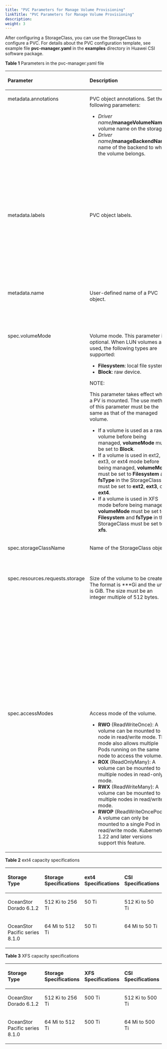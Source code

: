 ```yaml
---
title: "PVC Parameters for Manage Volume Provisioning"
linkTitle: "PVC Parameters for Manage Volume Provisioning"
description: 
weight: 3
---
```


After configuring a StorageClass, you can use the StorageClass to configure a PVC. For details about the PVC configuration template, see example file  **pvc-manager.yaml**  in the  **examples**  directory in Huawei CSI software package.

**Table  1**  Parameters in the pvc-manager.yaml file

<a name="en-us_topic_0150885187_table195731435604"></a>
<table><thead align="left"><tr id="en-us_topic_0150885187_row35732351904"><th class="cellrowborder" valign="top" width="15%" id="mcps1.2.6.1.1"><p id="en-us_topic_0150885187_p1257333517017"><a name="en-us_topic_0150885187_p1257333517017"></a><a name="en-us_topic_0150885187_p1257333517017"></a>Parameter</p>
</th>
<th class="cellrowborder" valign="top" width="25%" id="mcps1.2.6.1.2"><p id="en-us_topic_0150885187_p1457323512015"><a name="en-us_topic_0150885187_p1457323512015"></a><a name="en-us_topic_0150885187_p1457323512015"></a>Description</p>
</th>
<th class="cellrowborder" valign="top" width="15%" id="mcps1.2.6.1.3"><p id="p19360047916"><a name="p19360047916"></a><a name="p19360047916"></a>Mandatory</p>
</th>
<th class="cellrowborder" valign="top" width="14.000000000000002%" id="mcps1.2.6.1.4"><p id="p9506371793"><a name="p9506371793"></a><a name="p9506371793"></a>Default Value</p>
</th>
<th class="cellrowborder" valign="top" width="31%" id="mcps1.2.6.1.5"><p id="en-us_topic_0150885187_p85734352017"><a name="en-us_topic_0150885187_p85734352017"></a><a name="en-us_topic_0150885187_p85734352017"></a>Remarks</p>
</th>
</tr>
</thead>
<tbody><tr id="row969014592044"><td class="cellrowborder" valign="top" width="15%" headers="mcps1.2.6.1.1 "><p id="p2690115912418"><a name="p2690115912418"></a><a name="p2690115912418"></a>metadata.annotations</p>
</td>
<td class="cellrowborder" valign="top" width="25%" headers="mcps1.2.6.1.2 "><p id="p196189175512"><a name="p196189175512"></a><a name="p196189175512"></a>PVC object annotations. Set the following parameters:</p>
<a name="ul411121811565"></a><a name="ul411121811565"></a><ul id="ul411121811565"><li><em id="i16524101175216"><a name="i16524101175216"></a><a name="i16524101175216"></a>Driver name</em><strong id="b639125865111"><a name="b639125865111"></a><a name="b639125865111"></a>/manageVolumeName</strong>: volume name on the storage.</li><li><em id="i8140827145213"><a name="i8140827145213"></a><a name="i8140827145213"></a>Driver name</em><strong id="b4202142255215"><a name="b4202142255215"></a><a name="b4202142255215"></a>/manageBackendName</strong>: name of the backend to which the volume belongs.</li></ul>
</td>
<td class="cellrowborder" valign="top" width="15%" headers="mcps1.2.6.1.3 "><p id="p15360547910"><a name="p15360547910"></a><a name="p15360547910"></a>Yes</p>
</td>
<td class="cellrowborder" valign="top" width="14.000000000000002%" headers="mcps1.2.6.1.4 "><p id="p8502191171218"><a name="p8502191171218"></a><a name="p8502191171218"></a>csi.huawei.com/manageVolumeName: *    csi.huawei.com/manageBackendName: *</p>
</td>
<td class="cellrowborder" valign="top" width="31%" headers="mcps1.2.6.1.5 "><a name="ul44235513567"></a><a name="ul44235513567"></a><ul id="ul44235513567"><li>For details about how to obtain <em id="i1022933811207"><a name="i1022933811207"></a><a name="i1022933811207"></a>Driver name</em>, see <a href="parameters-in-the-values-yaml-file-of-helm.md#table188162213437">Table 4</a>.</li><li><em id="i799016017533"><a name="i799016017533"></a><a name="i799016017533"></a>Driver name</em><strong id="b416055065219"><a name="b416055065219"></a><a name="b416055065219"></a>/manageVolumeName</strong>: name of an existing volume on the storage. Only English characters are supported.</li><li><em id="i1845622011537"><a name="i1845622011537"></a><a name="i1845622011537"></a>Driver name</em><strong id="b1795814159531"><a name="b1795814159531"></a><a name="b1795814159531"></a>/manageBackendName</strong>: name of the storage backend in CSI.</li></ul>
<p id="p176901459748"><a name="p176901459748"></a><a name="p176901459748"></a>You can run the <strong id="b128931112571"><a name="b128931112571"></a><a name="b128931112571"></a>oceanctl get backend -n huawei-csi</strong> command to obtain the backend name.</p>
</td>
</tr>
<tr id="row13644161649"><td class="cellrowborder" valign="top" width="15%" headers="mcps1.2.6.1.1 "><p id="p7644961942"><a name="p7644961942"></a><a name="p7644961942"></a>metadata.labels</p>
</td>
<td class="cellrowborder" valign="top" width="25%" headers="mcps1.2.6.1.2 "><p id="p364436542"><a name="p364436542"></a><a name="p364436542"></a>PVC object labels.</p>
</td>
<td class="cellrowborder" valign="top" width="15%" headers="mcps1.2.6.1.3 "><p id="p3360941498"><a name="p3360941498"></a><a name="p3360941498"></a>No</p>
</td>
<td class="cellrowborder" valign="top" width="14.000000000000002%" headers="mcps1.2.6.1.4 "><p id="p10506117498"><a name="p10506117498"></a><a name="p10506117498"></a>-</p>
</td>
<td class="cellrowborder" valign="top" width="31%" headers="mcps1.2.6.1.5 "><p id="p168401138144212"><a name="p168401138144212"></a><a name="p168401138144212"></a>Format: <strong id="b3174194985317"><a name="b3174194985317"></a><a name="b3174194985317"></a>provisioner: </strong><em id="i1052635375316"><a name="i1052635375316"></a><a name="i1052635375316"></a>Driver name specified during installation</em></p>
<p id="p1067565015410"><a name="p1067565015410"></a><a name="p1067565015410"></a>Example: <strong id="b332927135419"><a name="b332927135419"></a><a name="b332927135419"></a>provisioner: csi.huawei.com</strong></p>
<p id="p19806312144118"><a name="p19806312144118"></a><a name="p19806312144118"></a>This parameter takes effect when a PVC is created. It is used to listen to PVC resources and obtain information about <strong id="b592498145411"><a name="b592498145411"></a><a name="b592498145411"></a>metadata.annotations</strong>.</p>
</td>
</tr>
<tr id="en-us_topic_0150885187_row5573635907"><td class="cellrowborder" valign="top" width="15%" headers="mcps1.2.6.1.1 "><p id="en-us_topic_0150885187_p3573335305"><a name="en-us_topic_0150885187_p3573335305"></a><a name="en-us_topic_0150885187_p3573335305"></a>metadata.name</p>
</td>
<td class="cellrowborder" valign="top" width="25%" headers="mcps1.2.6.1.2 "><p id="en-us_topic_0150885187_p205736355017"><a name="en-us_topic_0150885187_p205736355017"></a><a name="en-us_topic_0150885187_p205736355017"></a>User-defined name of a PVC object.</p>
</td>
<td class="cellrowborder" valign="top" width="15%" headers="mcps1.2.6.1.3 "><p id="p1736019415915"><a name="p1736019415915"></a><a name="p1736019415915"></a>Yes</p>
</td>
<td class="cellrowborder" valign="top" width="14.000000000000002%" headers="mcps1.2.6.1.4 "><p id="p1506677916"><a name="p1506677916"></a><a name="p1506677916"></a>-</p>
</td>
<td class="cellrowborder" valign="top" width="31%" headers="mcps1.2.6.1.5 "><p id="p20875193814315"><a name="p20875193814315"></a><a name="p20875193814315"></a>Take Kubernetes v1.22.1 as an example. The value can contain digits, lowercase letters, hyphens (-), and periods (.), and must start and end with a letter or digit.</p>
</td>
</tr>
<tr id="en-us_topic_0150885187_row696316316238"><td class="cellrowborder" valign="top" width="15%" headers="mcps1.2.6.1.1 "><p id="en-us_topic_0150885187_p1896393118231"><a name="en-us_topic_0150885187_p1896393118231"></a><a name="en-us_topic_0150885187_p1896393118231"></a>spec.volumeMode</p>
</td>
<td class="cellrowborder" valign="top" width="25%" headers="mcps1.2.6.1.2 "><p id="p1610614478451"><a name="p1610614478451"></a><a name="p1610614478451"></a>Volume mode. This parameter is optional. When LUN volumes are used, the following types are supported:</p>
<a name="ul823916101324"></a><a name="ul823916101324"></a><ul id="ul823916101324"><li><strong id="b899015017514"><a name="b899015017514"></a><a name="b899015017514"></a>Filesystem</strong>: local file system.</li><li><strong id="b14568105754"><a name="b14568105754"></a><a name="b14568105754"></a>Block</strong>: raw device.</li></ul>
<div class="note" id="note186041413175913"><a name="note186041413175913"></a><a name="note186041413175913"></a><span class="notetitle"> NOTE: </span><div class="notebody"><p id="p156042013105912"><a name="p156042013105912"></a><a name="p156042013105912"></a>This parameter takes effect when a PV is mounted. The use method of this parameter must be the same as that of the managed volume.</p>
<a name="ul10185528135916"></a><a name="ul10185528135916"></a><ul id="ul10185528135916"><li>If a volume is used as a raw volume before being managed, <strong id="b083117492061"><a name="b083117492061"></a><a name="b083117492061"></a>volumeMode</strong> must be set to <strong id="b1299511501666"><a name="b1299511501666"></a><a name="b1299511501666"></a>Block</strong>.</li><li>If a volume is used in ext2, ext3, or ext4 mode before being managed, <strong id="b144846311720"><a name="b144846311720"></a><a name="b144846311720"></a>volumeMode</strong> must be set to <strong id="b18438165674"><a name="b18438165674"></a><a name="b18438165674"></a>Filesystem</strong> and <strong id="b1687191020713"><a name="b1687191020713"></a><a name="b1687191020713"></a>fsType</strong> in the StorageClass must be set to <strong id="b16268213978"><a name="b16268213978"></a><a name="b16268213978"></a>ext2</strong>, <strong id="b1754251419713"><a name="b1754251419713"></a><a name="b1754251419713"></a>ext3</strong>, or <strong id="b1865616151174"><a name="b1865616151174"></a><a name="b1865616151174"></a>ext4</strong>.</li><li>If a volume is used in XFS mode before being managed, <strong id="b1249719171275"><a name="b1249719171275"></a><a name="b1249719171275"></a>volumeMode</strong> must be set to <strong id="b1549818171871"><a name="b1549818171871"></a><a name="b1549818171871"></a>Filesystem</strong> and <strong id="b154998177720"><a name="b154998177720"></a><a name="b154998177720"></a>fsType</strong> in the StorageClass must be set to <strong id="b550016177718"><a name="b550016177718"></a><a name="b550016177718"></a>xfs</strong>.</li></ul>
</div></div>
</td>
<td class="cellrowborder" valign="top" width="15%" headers="mcps1.2.6.1.3 "><p id="p153606414917"><a name="p153606414917"></a><a name="p153606414917"></a>No</p>
</td>
<td class="cellrowborder" valign="top" width="14.000000000000002%" headers="mcps1.2.6.1.4 "><p id="p55061271915"><a name="p55061271915"></a><a name="p55061271915"></a>Filesystem</p>
</td>
<td class="cellrowborder" valign="top" width="31%" headers="mcps1.2.6.1.5 "><p id="p62045214421"><a name="p62045214421"></a><a name="p62045214421"></a>This parameter takes effect when a PV is mounted.</p>
<a name="ul1518211174214"></a><a name="ul1518211174214"></a><ul id="ul1518211174214"><li><strong id="b56361018254"><a name="b56361018254"></a><a name="b56361018254"></a>Filesystem</strong> indicates that a container accesses a PV using a local file system. The local file system type is specified by the <strong id="b127897508512"><a name="b127897508512"></a><a name="b127897508512"></a>fsType</strong> field in the specified StorageClass.</li><li><strong id="b131506591954"><a name="b131506591954"></a><a name="b131506591954"></a>Block</strong> indicates that a PV is accessed in raw volume mode.</li></ul>
</td>
</tr>
<tr id="en-us_topic_0150885187_row25733352019"><td class="cellrowborder" valign="top" width="15%" headers="mcps1.2.6.1.1 "><p id="en-us_topic_0150885187_p357320351304"><a name="en-us_topic_0150885187_p357320351304"></a><a name="en-us_topic_0150885187_p357320351304"></a>spec.storageClassName</p>
</td>
<td class="cellrowborder" valign="top" width="25%" headers="mcps1.2.6.1.2 "><p id="en-us_topic_0150885187_p135732351909"><a name="en-us_topic_0150885187_p135732351909"></a><a name="en-us_topic_0150885187_p135732351909"></a>Name of the StorageClass object.</p>
</td>
<td class="cellrowborder" valign="top" width="15%" headers="mcps1.2.6.1.3 "><p id="p1736015413918"><a name="p1736015413918"></a><a name="p1736015413918"></a>Yes</p>
</td>
<td class="cellrowborder" valign="top" width="14.000000000000002%" headers="mcps1.2.6.1.4 "><p id="p195061171092"><a name="p195061171092"></a><a name="p195061171092"></a>-</p>
</td>
<td class="cellrowborder" valign="top" width="31%" headers="mcps1.2.6.1.5 "><p id="p1521791621216"><a name="p1521791621216"></a><a name="p1521791621216"></a>The configuration of the StorageClass must be the same as that of the managed volume.</p>
</td>
</tr>
<tr id="en-us_topic_0150885187_row1157316351102"><td class="cellrowborder" valign="top" width="15%" headers="mcps1.2.6.1.1 "><p id="en-us_topic_0150885187_p9573035309"><a name="en-us_topic_0150885187_p9573035309"></a><a name="en-us_topic_0150885187_p9573035309"></a>spec.resources.requests.storage</p>
</td>
<td class="cellrowborder" valign="top" width="25%" headers="mcps1.2.6.1.2 "><p id="en-us_topic_0150885187_p1573183510015"><a name="en-us_topic_0150885187_p1573183510015"></a><a name="en-us_topic_0150885187_p1573183510015"></a>Size of the volume to be created. The format is ***Gi and the unit is GiB. The size must be an integer multiple of 512 bytes.</p>
</td>
<td class="cellrowborder" valign="top" width="15%" headers="mcps1.2.6.1.3 "><p id="p1436044990"><a name="p1436044990"></a><a name="p1436044990"></a>Yes</p>
</td>
<td class="cellrowborder" valign="top" width="14.000000000000002%" headers="mcps1.2.6.1.4 "><p id="p18506147494"><a name="p18506147494"></a><a name="p18506147494"></a>-</p>
</td>
<td class="cellrowborder" valign="top" width="31%" headers="mcps1.2.6.1.5 "><p id="p1525217519276"><a name="p1525217519276"></a><a name="p1525217519276"></a>The PVC capacity depends on storage specifications and host specifications. For example, OceanStor Dorado 6.1.2 or OceanStor Pacific series 8.1.0 is connected to CentOS 7. If ext4 file systems are used, see <a href="#en-us_topic_0150885187_table178824527142">Table 2</a>. If XFS file systems are used, see <a href="#en-us_topic_0150885187_table101951367104">Table 3</a>. If NFS or raw devices are used, the capacity must meet the specifications of the used Huawei storage device model and version.</p>
<p id="p63667162711"><a name="p63667162711"></a><a name="p63667162711"></a>If the PVC capacity does not meet the specifications, a PVC or Pod may fail to be created due to the limitations of storage specifications or host file system specifications.</p>
</td>
</tr>
<tr id="en-us_topic_0150885187_row6573635502"><td class="cellrowborder" valign="top" width="15%" headers="mcps1.2.6.1.1 "><p id="en-us_topic_0150885187_p1657333515012"><a name="en-us_topic_0150885187_p1657333515012"></a><a name="en-us_topic_0150885187_p1657333515012"></a>spec.accessModes</p>
</td>
<td class="cellrowborder" valign="top" width="25%" headers="mcps1.2.6.1.2 "><p id="p51122302293"><a name="p51122302293"></a><a name="p51122302293"></a>Access mode of the volume.</p>
<a name="ul69743301323"></a><a name="ul69743301323"></a><ul id="ul69743301323"><li><strong id="b1777118191889"><a name="b1777118191889"></a><a name="b1777118191889"></a>RWO</strong> (ReadWriteOnce): A volume can be mounted to a node in read/write mode. This mode also allows multiple Pods running on the same node to access the volume.</li><li><strong id="b143841840999"><a name="b143841840999"></a><a name="b143841840999"></a>ROX</strong> (ReadOnlyMany): A volume can be mounted to multiple nodes in read-only mode.</li><li><strong id="b184245131017"><a name="b184245131017"></a><a name="b184245131017"></a>RWX</strong> (ReadWriteMany): A volume can be mounted to multiple nodes in read/write mode.</li><li><strong id="b14167203017109"><a name="b14167203017109"></a><a name="b14167203017109"></a>RWOP</strong> (ReadWriteOncePod): A volume can only be mounted to a single Pod in read/write mode. Kubernetes 1.22 and later versions support this feature.</li></ul>
</td>
<td class="cellrowborder" valign="top" width="15%" headers="mcps1.2.6.1.3 "><p id="p10360448912"><a name="p10360448912"></a><a name="p10360448912"></a>Yes</p>
</td>
<td class="cellrowborder" valign="top" width="14.000000000000002%" headers="mcps1.2.6.1.4 "><p id="p65069712920"><a name="p65069712920"></a><a name="p65069712920"></a>ReadWriteOnce</p>
</td>
<td class="cellrowborder" valign="top" width="31%" headers="mcps1.2.6.1.5 "><a name="ul16793434324"></a><a name="ul16793434324"></a><ul id="ul16793434324"><li>RWO/ROX/RWOP: supported by all types of volumes. RWOP is supported only by Kubernetes 1.22 and later versions. Check whether this feature is enabled for your Kubernetes cluster by referring to <a href="enabling-the-readwriteoncepod-feature-gate.md">Enabling the ReadWriteOncePod Feature Gate</a>.</li><li>The support for RWX is as follows:<a name="ul10813936394"></a><a name="ul10813936394"></a><ul id="ul10813936394"><li><a href="storage-backend-parameters.md#li277121152812">NAS storage</a>: supported by all volumes</li><li><a href="storage-backend-parameters.md#en-us_topic_0000001324610777_li5135242193418">SAN storage</a>: supported only by volumes whose <strong id="b922117206541"><a name="b922117206541"></a><a name="b922117206541"></a>volumeMode</strong> is set to <strong id="b142211920205417"><a name="b142211920205417"></a><a name="b142211920205417"></a>Block</strong></li></ul>
</li></ul>
</td>
</tr>
</tbody>
</table>

**Table  2**  ext4 capacity specifications

<a name="en-us_topic_0150885187_table178824527142"></a>
<table><thead align="left"><tr id="en-us_topic_0150885187_row12882145215140"><th class="cellrowborder" valign="top" width="33.23%" id="mcps1.2.5.1.1"><p id="en-us_topic_0150885187_p18826529140"><a name="en-us_topic_0150885187_p18826529140"></a><a name="en-us_topic_0150885187_p18826529140"></a>Storage Type</p>
</th>
<th class="cellrowborder" valign="top" width="19.89%" id="mcps1.2.5.1.2"><p id="en-us_topic_0150885187_p28820526146"><a name="en-us_topic_0150885187_p28820526146"></a><a name="en-us_topic_0150885187_p28820526146"></a>Storage Specifications</p>
</th>
<th class="cellrowborder" valign="top" width="23.44%" id="mcps1.2.5.1.3"><p id="en-us_topic_0150885187_p58821552161412"><a name="en-us_topic_0150885187_p58821552161412"></a><a name="en-us_topic_0150885187_p58821552161412"></a>ext4 Specifications</p>
</th>
<th class="cellrowborder" valign="top" width="23.44%" id="mcps1.2.5.1.4"><p id="en-us_topic_0150885187_p9882252201418"><a name="en-us_topic_0150885187_p9882252201418"></a><a name="en-us_topic_0150885187_p9882252201418"></a>CSI Specifications</p>
</th>
</tr>
</thead>
<tbody><tr id="en-us_topic_0150885187_row11882205261417"><td class="cellrowborder" valign="top" width="33.23%" headers="mcps1.2.5.1.1 "><p id="en-us_topic_0150885187_p1788211526142"><a name="en-us_topic_0150885187_p1788211526142"></a><a name="en-us_topic_0150885187_p1788211526142"></a>OceanStor Dorado 6.1.2</p>
</td>
<td class="cellrowborder" valign="top" width="19.89%" headers="mcps1.2.5.1.2 "><p id="en-us_topic_0150885187_p265163441310"><a name="en-us_topic_0150885187_p265163441310"></a><a name="en-us_topic_0150885187_p265163441310"></a>512 Ki to 256 Ti</p>
</td>
<td class="cellrowborder" valign="top" width="23.44%" headers="mcps1.2.5.1.3 "><p id="en-us_topic_0150885187_p1988245219141"><a name="en-us_topic_0150885187_p1988245219141"></a><a name="en-us_topic_0150885187_p1988245219141"></a>50 Ti</p>
</td>
<td class="cellrowborder" valign="top" width="23.44%" headers="mcps1.2.5.1.4 "><p id="en-us_topic_0150885187_p15882185241416"><a name="en-us_topic_0150885187_p15882185241416"></a><a name="en-us_topic_0150885187_p15882185241416"></a>512 Ki to 50 Ti</p>
</td>
</tr>
<tr id="en-us_topic_0150885187_row1230184492014"><td class="cellrowborder" valign="top" width="33.23%" headers="mcps1.2.5.1.1 "><p id="en-us_topic_0150885187_p9499133571212"><a name="en-us_topic_0150885187_p9499133571212"></a><a name="en-us_topic_0150885187_p9499133571212"></a>OceanStor Pacific series 8.1.0</p>
</td>
<td class="cellrowborder" valign="top" width="19.89%" headers="mcps1.2.5.1.2 "><p id="en-us_topic_0150885187_p7650193417133"><a name="en-us_topic_0150885187_p7650193417133"></a><a name="en-us_topic_0150885187_p7650193417133"></a>64 Mi to 512 Ti</p>
</td>
<td class="cellrowborder" valign="top" width="23.44%" headers="mcps1.2.5.1.3 "><p id="en-us_topic_0150885187_p1424338151414"><a name="en-us_topic_0150885187_p1424338151414"></a><a name="en-us_topic_0150885187_p1424338151414"></a>50 Ti</p>
</td>
<td class="cellrowborder" valign="top" width="23.44%" headers="mcps1.2.5.1.4 "><p id="en-us_topic_0150885187_p138617554183"><a name="en-us_topic_0150885187_p138617554183"></a><a name="en-us_topic_0150885187_p138617554183"></a>64 Mi to 50 Ti</p>
</td>
</tr>
</tbody>
</table>

**Table  3**  XFS capacity specifications

<a name="en-us_topic_0150885187_table101951367104"></a>
<table><thead align="left"><tr id="en-us_topic_0150885187_row17195566105"><th class="cellrowborder" valign="top" width="33.07330733073307%" id="mcps1.2.5.1.1"><p id="en-us_topic_0150885187_p51951067101"><a name="en-us_topic_0150885187_p51951067101"></a><a name="en-us_topic_0150885187_p51951067101"></a>Storage Type</p>
</th>
<th class="cellrowborder" valign="top" width="20.412041204120417%" id="mcps1.2.5.1.2"><p id="en-us_topic_0150885187_p141951062104"><a name="en-us_topic_0150885187_p141951062104"></a><a name="en-us_topic_0150885187_p141951062104"></a>Storage Specifications</p>
</th>
<th class="cellrowborder" valign="top" width="23.512351235123514%" id="mcps1.2.5.1.3"><p id="en-us_topic_0150885187_p17195136151010"><a name="en-us_topic_0150885187_p17195136151010"></a><a name="en-us_topic_0150885187_p17195136151010"></a>XFS Specifications</p>
</th>
<th class="cellrowborder" valign="top" width="23.002300230023007%" id="mcps1.2.5.1.4"><p id="en-us_topic_0150885187_p1819520616108"><a name="en-us_topic_0150885187_p1819520616108"></a><a name="en-us_topic_0150885187_p1819520616108"></a>CSI Specifications</p>
</th>
</tr>
</thead>
<tbody><tr id="en-us_topic_0150885187_row12195156161015"><td class="cellrowborder" valign="top" width="33.07330733073307%" headers="mcps1.2.5.1.1 "><p id="en-us_topic_0150885187_p1919526121011"><a name="en-us_topic_0150885187_p1919526121011"></a><a name="en-us_topic_0150885187_p1919526121011"></a>OceanStor Dorado 6.1.2</p>
</td>
<td class="cellrowborder" valign="top" width="20.412041204120417%" headers="mcps1.2.5.1.2 "><p id="en-us_topic_0150885187_p131951613101"><a name="en-us_topic_0150885187_p131951613101"></a><a name="en-us_topic_0150885187_p131951613101"></a>512 Ki to 256 Ti</p>
</td>
<td class="cellrowborder" valign="top" width="23.512351235123514%" headers="mcps1.2.5.1.3 "><p id="en-us_topic_0150885187_p919518613107"><a name="en-us_topic_0150885187_p919518613107"></a><a name="en-us_topic_0150885187_p919518613107"></a>500 Ti</p>
</td>
<td class="cellrowborder" valign="top" width="23.002300230023007%" headers="mcps1.2.5.1.4 "><p id="en-us_topic_0150885187_p15195865109"><a name="en-us_topic_0150885187_p15195865109"></a><a name="en-us_topic_0150885187_p15195865109"></a>512 Ki to 500 Ti</p>
</td>
</tr>
<tr id="en-us_topic_0150885187_row171951969107"><td class="cellrowborder" valign="top" width="33.07330733073307%" headers="mcps1.2.5.1.1 "><p id="en-us_topic_0150885187_p1519514631010"><a name="en-us_topic_0150885187_p1519514631010"></a><a name="en-us_topic_0150885187_p1519514631010"></a>OceanStor Pacific series 8.1.0</p>
</td>
<td class="cellrowborder" valign="top" width="20.412041204120417%" headers="mcps1.2.5.1.2 "><p id="en-us_topic_0150885187_p1619519612104"><a name="en-us_topic_0150885187_p1619519612104"></a><a name="en-us_topic_0150885187_p1619519612104"></a>64 Mi to 512 Ti</p>
</td>
<td class="cellrowborder" valign="top" width="23.512351235123514%" headers="mcps1.2.5.1.3 "><p id="en-us_topic_0150885187_p171963681017"><a name="en-us_topic_0150885187_p171963681017"></a><a name="en-us_topic_0150885187_p171963681017"></a>500 Ti</p>
</td>
<td class="cellrowborder" valign="top" width="23.002300230023007%" headers="mcps1.2.5.1.4 "><p id="en-us_topic_0150885187_p3196126121011"><a name="en-us_topic_0150885187_p3196126121011"></a><a name="en-us_topic_0150885187_p3196126121011"></a>64 Mi to 500 Ti</p>
</td>
</tr>
</tbody>
</table>

